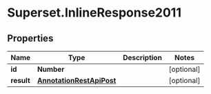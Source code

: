 # Superset.InlineResponse2011

## Properties
Name | Type | Description | Notes
------------ | ------------- | ------------- | -------------
**id** | **Number** |  | [optional] 
**result** | [**AnnotationRestApiPost**](AnnotationRestApiPost.md) |  | [optional] 
